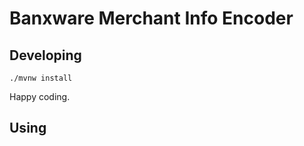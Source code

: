 # Banxware Merchant Info Encoder


## Developing

```shell
./mvnw install
```

Happy coding.


## Using 

